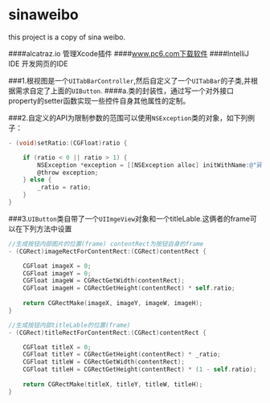 # sinaweibo
this project is a copy of sina weibo.

####alcatraz.io  管理Xcode插件
####www.pc6.com下载软件
####IntelliJ IDE 开发网页的IDE

###1.根视图是一个`UITabBarController`,然后自定义了一个`UITabBar`的子类,并根据需求自定了上面的`UIButton`.
####a.类的封装性，通过写一个对外接口property的setter函数实现一些控件自身其他属性的定制。

###2.自定义的API为限制参数的范围可以使用`NSException`类的对象，如下列例子：
```Objective-C
- (void)setRatio:(CGFloat)ratio {

    if (ratio < 0 || ratio > 1) {
        NSException *exception = [[NSException alloc] initWithName:@"异常提示" reason:@"参数范围应为0~1" userInfo:nil];
        @throw exception;
    } else {
        _ratio = ratio;
    }
}
```
###3.`UIButton`类自带了一个`UIImgeView`对象和一个titleLable.这俩者的frame可以在下列方法中设置
```Objective-C
//生成按钮内部图片的位置(frame) contentRect为按钮自身的frame
- (CGRect)imageRectForContentRect:(CGRect)contentRect {

    CGFloat imageX = 0;
    CGFloat imageY = 0;
    CGFloat imageW = CGRectGetWidth(contentRect);
    CGFloat imageH = CGRectGetHeight(contentRect) * self.ratio;
    
    return CGRectMake(imageX, imageY, imageW, imageH);
}

//生成按钮内部titleLable的位置(frame)
- (CGRect)titleRectForContentRect:(CGRect)contentRect {

    CGFloat titleX = 0;
    CGFloat titleY = CGRectGetHeight(contentRect) * _ratio;
    CGFloat titleW = CGRectGetWidth(contentRect);
    CGFloat titleH = CGRectGetHeight(contentRect) * (1 - self.ratio);
    
    return CGRectMake(titleX, titleY, titleW, titleH);
}
```
